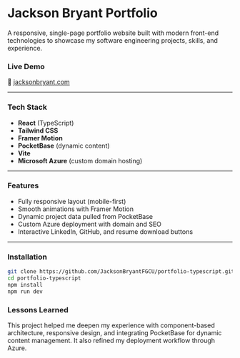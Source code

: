 # Jackson Bryant Portfolio

A responsive, single-page portfolio website built with modern front-end technologies to showcase my software engineering projects, skills, and experience.

### Live Demo
🔗 [jacksonbryant.com](https://jacksonbryant.com)

---

### Tech Stack
- **React** (TypeScript)
- **Tailwind CSS**
- **Framer Motion**
- **PocketBase** (dynamic content)
- **Vite**
- **Microsoft Azure** (custom domain hosting)

---

### Features
- Fully responsive layout (mobile-first)
- Smooth animations with Framer Motion
- Dynamic project data pulled from PocketBase
- Custom Azure deployment with domain and SEO
- Interactive LinkedIn, GitHub, and resume download buttons

---

### Installation

```bash
git clone https://github.com/JacksonBryantFGCU/portfolio-typescript.git
cd portfolio-typescript
npm install
npm run dev
```

### Lessons Learned
This project helped me deepen my experience with component-based architecture, responsive design, and integrating PocketBase for dynamic content management. It also refined my deployment workflow through Azure.
